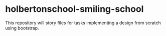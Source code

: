 # holbertonschool-smiling-school
This repository will story files for tasks implementing a design from scratch using bootstrap. 
